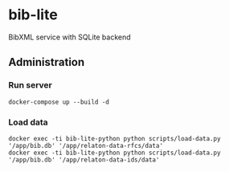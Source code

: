 # bib-lite
BibXML service with SQLite backend


## Administration

### Run server
```
docker-compose up --build -d
```

### Load data

```
docker exec -ti bib-lite-python python scripts/load-data.py '/app/bib.db' '/app/relaton-data-rfcs/data'
docker exec -ti bib-lite-python python scripts/load-data.py '/app/bib.db' '/app/relaton-data-ids/data'
```
